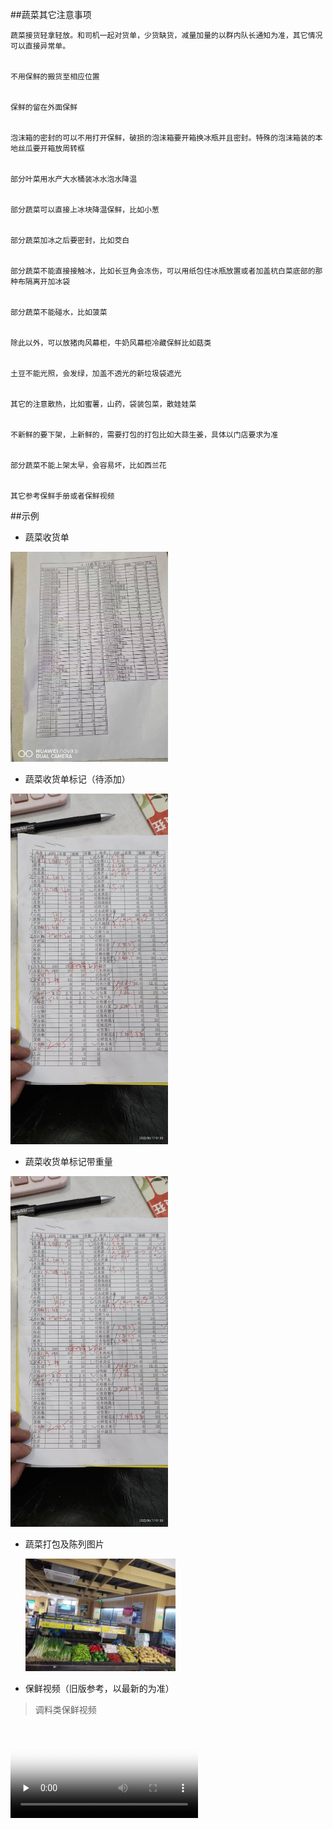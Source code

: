 ##蔬菜其它注意事项

	蔬菜接货轻拿轻放。和司机一起对货单，少货缺货，减量加量的以群内队长通知为准，其它情况可以直接异常单。
	
	
	不用保鲜的搬货至相应位置
	
	
	保鲜的留在外面保鲜
	
	
	泡沫箱的密封的可以不用打开保鲜，破损的泡沫箱要开箱换冰瓶并且密封。特殊的泡沫箱装的本地丝瓜要开箱放周转框
	
	
	部分叶菜用水产大水桶装冰水泡水降温
	
	
	部分蔬菜可以直接上冰块降温保鲜，比如小葱
	
	
	部分蔬菜加冰之后要密封，比如茭白
	
	
	部分蔬菜不能直接接触冰，比如长豆角会冻伤，可以用纸包住冰瓶放置或者加盖杭白菜底部的那种布隔离开加冰袋
	
	
	部分蔬菜不能碰水，比如菠菜
	
	
	除此以外，可以放猪肉风幕柜，牛奶风幕柜冷藏保鲜比如菇类
	
	
	土豆不能光照，会发绿，加盖不透光的新垃圾袋遮光
	
	
	其它的注意散热，比如蜜薯，山药，袋装包菜，散娃娃菜
	
	
	不新鲜的要下架，上新鲜的，需要打包的打包比如大蒜生姜，具体以门店要求为准
	
	
	部分蔬菜不能上架太早，会容易坏，比如西兰花
	

	其它参考保鲜手册或者保鲜视频
	
	
		
	
	
	
	
	
##示例
* 蔬菜收货单

 <img src="./Resources/蔬菜收货单.jpeg" width="50%">
 
* 蔬菜收货单标记（待添加）

 <img src="./Resources/蔬菜收货单标记.jpeg" width="50%">

* 蔬菜收货单标记带重量

 <img src="./Resources/蔬菜收货单标记.jpeg" width="50%">

* 蔬菜打包及陈列图片
 
  <img src="./Resources/蔬菜打包及陈列图片.jpeg" width="50%">

* 保鲜视频（旧版参考，以最新的为准）


>  调料类保鲜视频


<video id="video" controls="" preload="none" poster="封面">
<source id="mp4" src="./Resources/调料类保鲜.mp4" type="video/mp4">
</videos>

>  茄子保鲜视频


<video id="video" controls="" preload="none" poster="封面">
<source id="mp4" src="./Resources/茄子保鲜.mp4" type="video/mp4">
</videos>

>  茭白保鲜视频


<video id="video" controls="" preload="none" poster="封面">
<source id="mp4" src="./Resources/茭白保鲜.mp4" type="video/mp4">
</videos>

>  叶菜保鲜视频1


<video id="video" controls="" preload="none" poster="封面">
<source id="mp4" src="./Resources/叶菜保鲜1.mp4" type="video/mp4">
</videos>

>  叶菜保鲜视频2


<video id="video" controls="" preload="none" poster="封面">
<source id="mp4" src="./Resources/叶菜保鲜2.mp4" type="video/mp4">
</videos>



## 附件

[蔬菜保鲜手册.md](./蔬菜保鲜手册.md)

##其它文件

[蔬菜收货异常单.xlsx](./Files/蔬菜收货异常单.xlsx)

[蔬菜最新PLU.xlsx](./Files/蔬菜最新PLU.xlsx)

[夜班框子登记表.xls](./Files/夜班框子登记表.xls)


#其它情况关注群内并且及时沟通^_^













